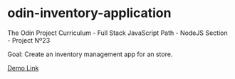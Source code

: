 # odin-inventory-application

The Odin Project Curriculum - Full Stack JavaScript Path - NodeJS Section - Project Nº23

Goal: Create an inventory management app for an store.

[Demo Link]()
